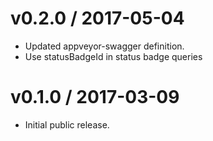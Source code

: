 
v0.2.0 / 2017-05-04
===================

  * Updated appveyor-swagger definition.
  * Use statusBadgeId in status badge queries

v0.1.0 / 2017-03-09
===================

  * Initial public release.
